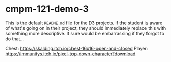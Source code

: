 # cmpm-121-demo-3

This is the default `README.md` file for the D3 projects. If the student is
aware of what's going on in their project, they should immediately replace this
with something more descriptive. It sure would be embarrassing if they forgot to
do that...

Chest: https://skalding.itch.io/chest-16x16-open-and-closed
Player: https://immunitys.itch.io/pixel-top-down-character?download